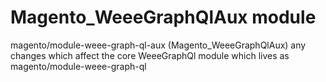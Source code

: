 # Magento_WeeeGraphQlAux module

magento/module-weee-graph-ql-aux (Magento_WeeeGraphQlAux) any changes which affect the core WeeeGraphQl module which lives as magento/module-weee-graph-ql
